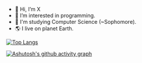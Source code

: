 - 👋 Hi, I’m X
- 👀 I’m interested in programming.
- 📖 I'm studying Computer Science (~Sophomore).
- 🌎 I live on planet Earth.

[![Top Langs](https://github-readme-stats.vercel.app/api/top-langs/?username=xssxx&layout=compact&theme=)](https://github.com/anuraghazra/github-readme-stats)
<!-- ![](http://github-profile-summary-cards.vercel.app/api/cards/most-commit-language?username=xssxx&theme=&exclude=HTML)
![](http://github-profile-summary-cards.vercel.app/api/cards/repos-per-language?username=xssxx&theme=nord_dark&exclude=) -->

[![Ashutosh's github activity graph](https://github-readme-activity-graph.vercel.app/graph?username=xssxx&theme=dracula)](https://github.com/ashutosh00710/github-readme-activity-graph)

<!---
koonx6520/koonx6520 is a ✨ special ✨ repository because its `README.md` (this file) appears on your GitHub profile.
You can click the Preview link to take a look at your changes.
--->


